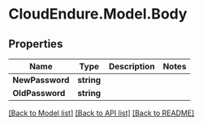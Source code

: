 # CloudEndure.Model.Body
## Properties

Name | Type | Description | Notes
------------ | ------------- | ------------- | -------------
**NewPassword** | **string** |  | 
**OldPassword** | **string** |  | 

[[Back to Model list]](../README.md#documentation-for-models) [[Back to API list]](../README.md#documentation-for-api-endpoints) [[Back to README]](../README.md)

